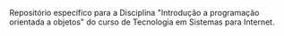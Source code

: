 Repositório específico para a Disciplina "Introdução a programação orientada a objetos" do curso de Tecnologia em Sistemas para Internet.
